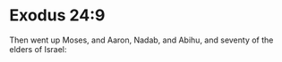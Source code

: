 # Exodus 24:9

Then went up Moses, and Aaron, Nadab, and Abihu, and seventy of the elders of Israel: